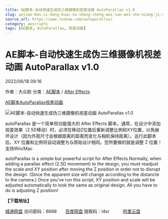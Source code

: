```yaml
---
title: AE脚本-自动快速生成伪三维摄像机视差动画 AutoParallax v1.0
slug: aejiao-ben-zi-dong-kuai-su-sheng-cheng-wei-san-wei-she-xiang-ji-shi-chai-dong-hua-autoparallax-v1-0
source_url: https://www.lookae.com/autoparallax/
category: aescripts
tags: [AE脚本, AutoParallax, 视差动画]
---
```

# AE脚本-自动快速生成伪三维摄像机视差动画 AutoParallax v1.0

2022/06/18 09:16

作者：大众脸
分类：[AE脚本](https://www.lookae.com/after-effects/aescripts/) / [After Effects](https://www.lookae.com/after-effects/)

[AE脚本](https://www.lookae.com/tag/ae%e8%84%9a%e6%9c%ac/)[AutoParallax](https://www.lookae.com/tag/autoparallax/)[视差动画](https://www.lookae.com/tag/%e8%a7%86%e5%b7%ae%e5%8a%a8%e7%94%bb/)

![AE脚本-自动快速生成伪三维摄像机视差动画 AutoParallax v1.0](https://img.alicdn.com/imgextra/i2/705956171/O1CN01ktVlt51vSMswtNe6D_!!705956171.gif "AE脚本-自动快速生成伪三维摄像机视差动画 AutoParallax v1.0-LookAE.com")

autoParallax 是一个简单但功能强大的 After Effects 脚本。通常，在设计中添加视差效果（2.5D移动）时，必须在移动Z位置后重新调整比例和XY位置，以免破坏设计（因为外观尺寸会根据距离的距离而变化与相机保持距离）。运行此脚本后，XY 位置和比例将自动调整为与原始设计相同。您所要做的就是调整 Z 位置！支持Win/Mac

autoParallax is a simple but powerful script for After Effects.Normally, when adding a parallax effect (2.5D movement) to the design, you must readjust the scale and XY position after moving the Z position in order not to disrupt the design. (Since the apparent size will change according to the distancte to the camera.) Once you’ve run this script, XY position and scale will be adjusted automatically to look the same as original design. All you have to do is adjusting Z position!

**【下载地址】**

[城通网盘](https://url70.ctfile.com/f/2827370-598772882-575da4?p=4431) 访问密码：6688       [百度网盘](https://pan.baidu.com/s/1sOmDFRbqzIKllBNSIWFiAQ?pwd=l4sr) 提取码：l4sr           [阿里云盘](https://www.aliyundrive.com/s/SfqZW3pXNye)
